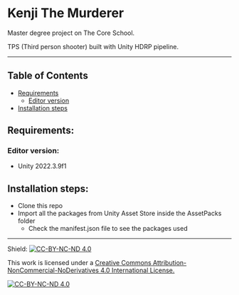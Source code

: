 # Kenji The Murderer

Master degree project on The Core School. 

TPS (Third person shooter) built with Unity HDRP pipeline.

---

## Table of Contents

- [Requirements](#requirements)
    - [Editor version](#editor-version)
- [Installation steps](#installation-steps)

## Requirements:

### Editor version:
- Unity 2022.3.9f1

## Installation steps:

- Clone this repo
- Import all the packages from Unity Asset Store inside the AssetPacks folder
    - Check the manifest.json file to see the packages used


---

Shield: [![CC-BY-NC-ND 4.0][CC-BY-NC-ND-shield]][CC-BY-NC-ND]

This work is licensed under a [Creative Commons Attribution-NonCommercial-NoDerivatives 4.0 International License.][CC-BY-NC-ND]

[![CC-BY-NC-ND 4.0][CC-BY-NC-ND-image]][CC-BY-NC-ND]

[CC-BY-NC-ND-shield]: https://img.shields.io/badge/License-CC--BY--NC--ND--4.0-lightgrey
[CC-BY-NC-ND]: http://creativecommons.org/licenses/by-nc-nd/4.0/
[CC-BY-NC-ND-image]: https://i.creativecommons.org/l/by-nc-nd/4.0/88x31.png
